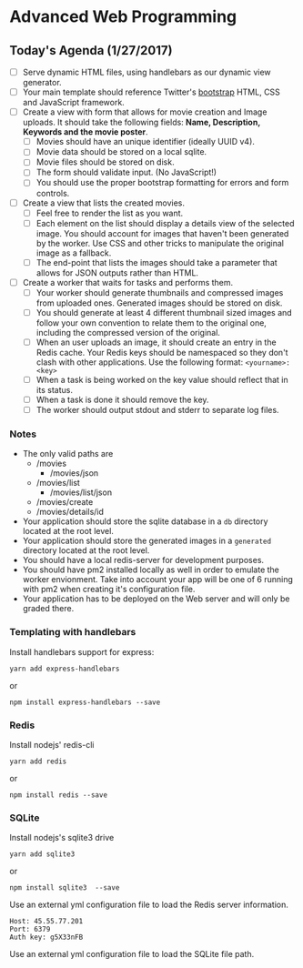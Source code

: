 # Advanced Web Programming
## Today's Agenda (1/27/2017)

- [ ] Serve dynamic HTML files, using handlebars as our dynamic view generator.
- [ ] Your main template should reference Twitter's [bootstrap](http://getbootstrap.com/) HTML, CSS and JavaScript framework.
- [ ] Create a view with form that allows for movie creation and Image uploads. It should take the following fields: **Name, Description, Keywords and the movie poster**.
  - [ ] Movies should have an unique identifier (ideally UUID v4).
  - [ ] Movie data should be stored on a local sqlite.
  - [ ] Movie files should be stored on disk.
  - [ ] The form should validate input. (No JavaScript!)
  - [ ] You should use the proper bootstrap formatting for errors and form controls.
- [ ] Create a view that lists the created movies.
  - [ ] Feel free to render the list as you want.
  - [ ] Each element on the list should display a details view of the selected image. You should account for images that haven't been generated by the worker. Use CSS and other tricks to manipulate the original image as a fallback.
  - [ ] The end-point that lists the images should take a parameter that allows for JSON outputs rather than HTML.
- [ ] Create a worker that waits for tasks and performs them.
  - [ ] Your worker should generate thumbnails and compressed images from uploaded ones. Generated images should be stored on disk.
  - [ ] You should generate at least 4 different thumbnail sized images and follow your own convention to relate them to the original one, including the compressed version of the original.
  - [ ] When an user uploads an image, it should create an entry in the Redis cache. Your Redis keys should be namespaced so they don't clash with other applications. Use the following format: `<yourname>:<key>`
  - [ ] When a task is being worked on the key value should reflect that in its status.
  - [ ] When a task is done it should remove the key.
  - [ ] The worker should output stdout and stderr to separate log files.

### Notes
* The only valid paths are
  * /movies
    * /movies/json
  * /movies/list
    * /movies/list/json
  * /movies/create
  * /movies/details/id
* Your application should store the sqlite database in a `db` directory located at the root level.
* Your application should store the generated images in a `generated` directory located at the root level.
* You should have a local redis-server for development purposes.
* You should have pm2 installed locally as well in order to emulate the worker envionment. Take into account your app will be one of 6 running with pm2 when creating it's configuration file.
* Your application has to be deployed on the Web server and will only be graded there.

### Templating with handlebars

Install handlebars support for express:

    yarn add express-handlebars

or

    npm install express-handlebars --save

### Redis

Install nodejs' redis-cli

    yarn add redis
    
or
    
    npm install redis --save

### SQLite

Install nodejs's sqlite3 drive

    yarn add sqlite3 

or

    npm install sqlite3  --save

Use an external yml configuration file to load the Redis server information.

    Host: 45.55.77.201
    Port: 6379
    Auth key: g5X33nFB
    
Use an external yml configuration file to load the SQLite file path.